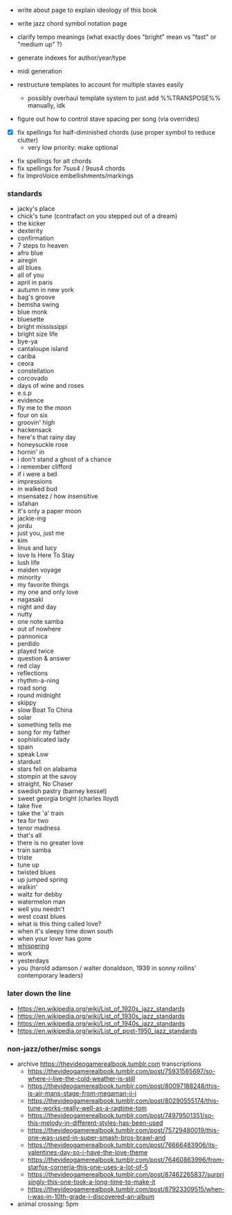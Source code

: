 - write about page to explain ideology of this book
- write jazz chord symbol notation page
- clarify tempo meanings (what exactly does "bright" mean vs "fast" or "medium up" ?)

- generate indexes for author/year/type
- midi generation
- restructure templates to account for multiple staves easily
  - possibly overhaul template system to just add %%TRANSPOSE%% manually, idk
- figure out how to control stave spacing per song (via overrides)

- [x] fix spellings for half-diminished chords (use proper symbol to reduce clutter)
  - very low priority: make optional
- fix spellings for alt chords
- fix spellings for 7sus4 / 9sus4 chords
- fix ImproVoice embellishments/markings

### standards
- jacky's place
- chick's tune (contrafact on you stepped out of a dream)
- the kicker
- dexterity
- confirmation
- 7 steps to heaven
- afro blue
- airegin
- all blues
- all of you
- april in paris
- autumn in new york
- bag's groove
- bemsha swing
- blue monk
- bluesette
- bright mississippi
- bright size life
- bye-ya
- cantaloupe island
- cariba
- ceora
- constellation
- corcovado
- days of wine and roses
- e.s.p
- evidence
- fly me to the moon
- four on six
- groovin' high
- hackensack
- here's that rainy day
- honeysuckle rose
- hornin' in
- i don't stand a ghost of a chance
- i remember clifford
- if i were a bell
- impressions
- in walked bud
- insensatez / how insensitive
- isfahan
- it's only a paper moon
- jackie-ing
- jordu
- just you, just me
- kim
- linus and lucy
- love Is Here To Stay
- lush life
- maiden voyage
- minority
- my favorite things
- my one and only love
- nagasaki
- night and day
- nutty
- one note samba
- out of nowhere
- pannonica
- perdido
- played twice
- question & answer
- red clay
- reflections
- rhythm-a-ning
- road song
- round midnight
- skippy
- slow Boat To China
- solar
- something tells me
- song for my father
- sophisticated lady
- spain
- speak Low
- stardust
- stars fell on alabama
- stompin at the savoy
- straight, No Chaser
- swedish pastry (barney kessel)
- sweet georgia bright (charles lloyd)
- take five
- take the 'a' train
- tea for two
- tenor madness
- that's all
- there is no greater love
- train samba
- triste
- tune up
- twisted blues
- up jumped spring
- walkin'
- waltz for debby
- watermelon man
- well you needn't
- west coast blues
- what is this thing called love?
- when it's sleepy time down south
- when your lover has gone
- [whispering](https://en.wikipedia.org/wiki/Whispering_(song))
- work
- yesterdays
- you (harold adamson / walter donaldson, 1939 in sonny rollins' contemporary leaders)

### later down the line
* https://en.wikipedia.org/wiki/List_of_1920s_jazz_standards
* https://en.wikipedia.org/wiki/List_of_1930s_jazz_standards
* https://en.wikipedia.org/wiki/List_of_1940s_jazz_standards
* https://en.wikipedia.org/wiki/List_of_post-1950_jazz_standards

### non-jazz/other/misc songs
- archive https://thevideogamerealbook.tumblr.com transcriptions
  - https://thevideogamerealbook.tumblr.com/post/75931565697/so-where-i-live-the-cold-weather-is-still
  - https://thevideogamerealbook.tumblr.com/post/80097188248/this-is-air-mans-stage-from-megaman-ii-i
  - https://thevideogamerealbook.tumblr.com/post/80290555174/this-tune-works-really-well-as-a-ragtime-tom
  - https://thevideogamerealbook.tumblr.com/post/74979501351/so-this-melody-in-different-styles-has-been-used
  - https://thevideogamerealbook.tumblr.com/post/75729480019/this-one-was-used-in-super-smash-bros-brawl-and
  - https://thevideogamerealbook.tumblr.com/post/76666483906/its-valentines-day-so-i-have-the-love-theme
  - https://thevideogamerealbook.tumblr.com/post/76460863996/from-starfox-corneria-this-one-uses-a-lot-of-5
  - https://thevideogamerealbook.tumblr.com/post/87462265837/surprisingly-this-one-took-a-long-time-to-make-it
  - https://thevideogamerealbook.tumblr.com/post/87923309515/when-i-was-in-10th-grade-i-discovered-an-album
- animal crossing: 5pm
